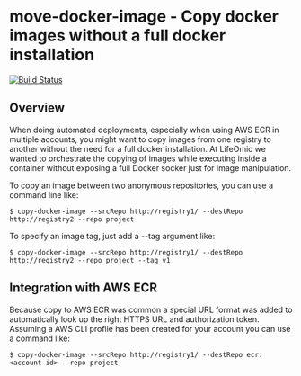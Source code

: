 # move-docker-image - Copy docker images without a full docker installation
[![Build Status](https://travis-ci.org/alecthomas/kingpin.svg?branch=master)](https://travis-ci.org/alecthomas/kingpin) 

## Overview

When doing automated deployments, especially when using AWS ECR in multiple accounts, you might want to copy images from one registry to another without the need for a full docker installation. At LifeOmic we wanted to orchestrate the copying of images while executing inside a container without exposing a full Docker socker just for image manipulation.

To copy an image between two anonymous repositories, you can use a command line like:

```
$ copy-docker-image --srcRepo http://registry1/ --destRepo http://registry2 --repo project
```

To specify an image tag, just add a --tag argument like:

```
$ copy-docker-image --srcRepo http://registry1/ --destRepo http://registry2 --repo project --tag v1
```

## Integration with AWS ECR

Because copy to AWS ECR was common a special URL format was added to automatically look up the right HTTPS URL and authorization token. Assuming a AWS CLI profile has been created for your account you can use a command like:

```
$ copy-docker-image --srcRepo http://registry1/ --destRepo ecr:<account-id> --repo project
```
 

